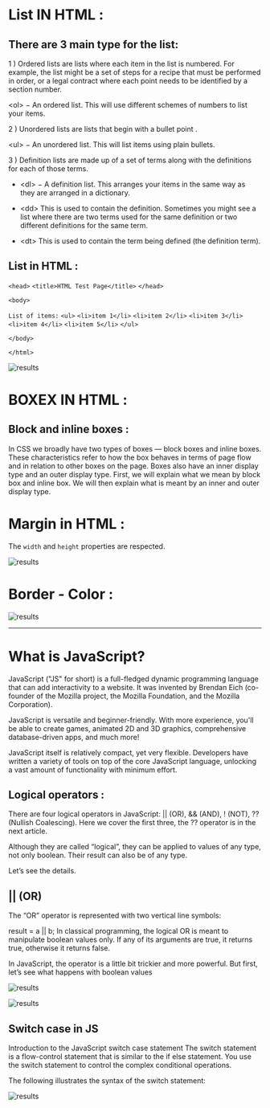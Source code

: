 # List IN HTML : 

## There are 3 main type for the list: 

1 ) Ordered lists are lists where each item in the list is numbered. For example, the list might be a set of steps for a recipe that must be performed in order, or a legal contract where each point needs to be identified by a section number.

\<ol> − An ordered list. This will use different schemes of numbers to list your items.

2 ) Unordered lists are lists that begin with a bullet point .

\<ul> − An unordered list. This will list items using plain bullets.

3 ) Definition lists are made up of a set of terms along with the definitions for each of those terms. 

- \<dl> − A definition list. This arranges your items in the same way as they are arranged in a dictionary.

- \<dd>
This is used to contain the definition.
Sometimes you might see a list where there are two terms used for the same definition or two different definitions for the same term.

- \<dt>
This is used to contain the term being defined (the definition term).

## List in HTML :

<!DOCTYPE html>
<html lang="en">

`<head>`
`<title>HTML Test Page</title>`
`</head>`

`<body>`

`List of items:`
`<ul>`
  `<li>item 1</li>`
  `<li>item 2</li>`
  `<li>item 3</li>`
  `<li>item 4</li>`
  `<li>item 5</li>`
`</ul>`

`</body>`

`</html>`

![results](https://moonbooks.org/media/images/thumbnails_1000_1000/nested-list-html-01.PNG?lastmod=1620007653.643258)

# BOXEX IN HTML : 

## Block and inline boxes :



In CSS we broadly have two types of boxes — block boxes and inline boxes. These characteristics refer to how the box behaves in terms of page flow and in relation to other boxes on the page. Boxes also have an inner display type and an outer display type. First, we will explain what we mean by block box and inline box. We will then explain what is meant by an inner and outer display type.
# Margin in HTML :
The `width` and `height` properties are respected.

![results](https://ictacademy.com.ng/wp-content/uploads/2017/10/box-model.png)

# Border - Color :

![results](https://image.slidesharecdn.com/refreshdc-html5css3-090719085307-phpapp01/95/up-to-speed-on-html-5-and-css-3-42-728.jpg?cb=1252999046)

----------- 

# What is JavaScript?

JavaScript ("JS" for short) is a full-fledged dynamic programming language that can add interactivity to a website. It was invented by Brendan Eich (co-founder of the Mozilla project, the Mozilla Foundation, and the Mozilla Corporation).

JavaScript is versatile and beginner-friendly. With more experience, you'll be able to create games, animated 2D and 3D graphics, comprehensive database-driven apps, and much more!

JavaScript itself is relatively compact, yet very flexible. Developers have written a variety of tools on top of the core JavaScript language, unlocking a vast amount of functionality with minimum effort. 

## Logical operators :

There are four logical operators in JavaScript: || (OR), && (AND), ! (NOT), ?? (Nullish Coalescing). Here we cover the first three, the ?? operator is in the next article.

Although they are called “logical”, they can be applied to values of any type, not only boolean. Their result can also be of any type.

Let’s see the details.

## || (OR)

The “OR” operator is represented with two vertical line symbols:

result = a || b;
In classical programming, the logical OR is meant to manipulate boolean values only. If any of its arguments are true, it returns true, otherwise it returns false.

In JavaScript, the operator is a little bit trickier and more powerful. But first, let’s see what happens with boolean values

![results](https://www.j2eeonline.com/java-certification/module4/images/logical-operator-and-or.jpg)


![results](https://www.javatpoint.com/images/core/if1.png)

## Switch case in JS 

Introduction to the JavaScript switch case statement
The switch statement is a flow-control statement that is similar to the if else statement. You use the switch statement to control the complex conditional operations.

The following illustrates the syntax of the switch statement:

![results](https://www.javascripttutorial.net/wp-content/uploads/2016/08/JavaScript-switch-case.png)

